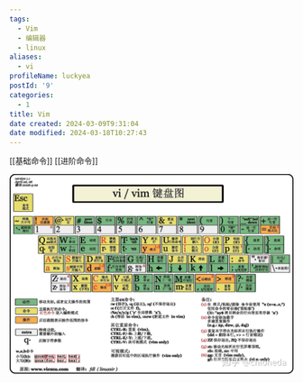 ```yaml
---
tags:
  - Vim
  - 编辑器
  - linux
aliases:
  - vi
profileName: luckyea
postId: '9'
categories:
  - 1
title: Vim
date created: 2024-03-09T9:31:04
date modified: 2024-03-18T10:27:43
---
```


[[基础命令]]
[[进阶命令]]

 ![vim-keyboard.png](vim-keyboard.png)
